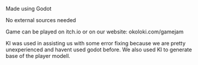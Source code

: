 Made using Godot

No external sources needed

Game can be played on itch.io or on our website: okoloki.com/gamejam

KI was used in assisting us with some error fixing because we are pretty unexperienced and havent used godot before. We also used KI to generate base of the player modell.
